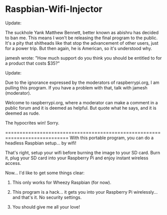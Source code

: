 Raspbian-Wifi-Injector
======================

Update:

The suckhole Yank Matthew Bennett, better known as abishru has decided to ban me.  This means I won't be releasing the final program to the public.  It's a pity that shitheads like that stop the advancement of other users, just for a power trip.  But then again, he is American, so it's understood why.

jamesh wrote:
  "How much support do you think you should be entitled to for a product that costs $35?"

Update:

Due to the ignorance expressed by the moderators of raspberrypi.org, I am pulling this program.  If you have a problem with that, talk with jamesh (moderator).

Welcome to raspberrypi.org, where a moderator can make a comment in a public forum and it is deemed as helpful.  But quote what he says, and it is deemed as rude.

The hypocrites win!  Sorry.

============================================================================
With this portable program, you can do a headless Raspbian setup... by wifi!

That's right, setup your wifi before burning the image to your SD card.  Burn it, plug your SD card into your Raspberry Pi and enjoy instant wireless access.

Now... I'd like to get some things clear:

1) This only works for Wheezy Raspbian (for now).

2) This program is a hack... it gets you into your Raspberry Pi wirelessly... and that's it.  No security settings.

3) You should give me all your love!


